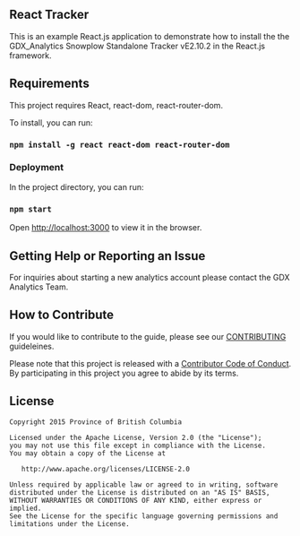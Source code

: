 ## React Tracker

This is an example React.js application to demonstrate how to install the the GDX_Analytics Snowplow Standalone Tracker vE2.10.2 in the React.js framework.

## Requirements

This project requires React, react-dom, react-router-dom. 

To install, you can run:


### `npm install -g react react-dom react-router-dom`


### Deployment

In the project directory, you can run:

### `npm start`

Open [http://localhost:3000](http://localhost:3000) to view it in the browser.


## Getting Help or Reporting an Issue
 
For inquiries about starting a new analytics account please contact the GDX Analytics Team.

## How to Contribute
 
If you would like to contribute to the guide, please see our [CONTRIBUTING](CONTRIBUTING.md) guideleines.
 
Please note that this project is released with a [Contributor Code of Conduct](CODE_OF_CONDUCT.md). By participating in this project you agree to abide by its terms.
 
## License
```
Copyright 2015 Province of British Columbia
 
Licensed under the Apache License, Version 2.0 (the "License");
you may not use this file except in compliance with the License.
You may obtain a copy of the License at
 
   http://www.apache.org/licenses/LICENSE-2.0
 
Unless required by applicable law or agreed to in writing, software
distributed under the License is distributed on an "AS IS" BASIS,
WITHOUT WARRANTIES OR CONDITIONS OF ANY KIND, either express or implied.
See the License for the specific language governing permissions and limitations under the License.
```
